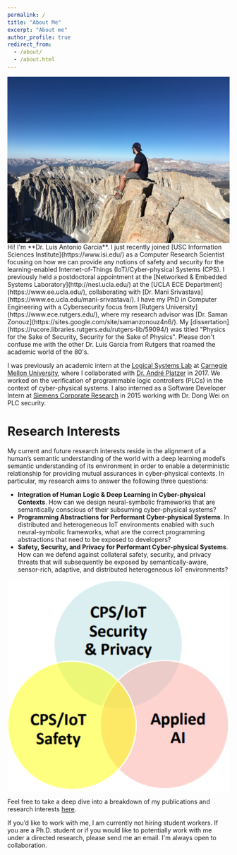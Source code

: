 ```yaml
---
permalink: /
title: "About Me"
excerpt: "About me"
author_profile: true
redirect_from: 
  - /about/
  - /about.html
---
```


<img align="center" src="images/mtwhitney.JPG">
Hi! I'm **Dr. Luis Antonio Garcia**. I just recently joined [USC Information Sciences Institute](https://www.isi.edu/) as a Computer Research Scientist focusing on how we can provide any notions of safety and security for the learning-enabled Internet-of-Things (IoT)/Cyber-physical Systems (CPS). I previously held a postdoctoral appointment at the [Networked & Embedded Systems Laboratory](http://nesl.ucla.edu/) at the [UCLA ECE Department](https://www.ee.ucla.edu/), collaborating with [Dr. Mani Srivastava](https://www.ee.ucla.edu/mani-srivastava/). I have my PhD in Computer Engineering with a Cybersecurity focus from [Rutgers University](https://www.ece.rutgers.edu/), where my research advisor was [Dr. Saman Zonouz](https://sites.google.com/site/samanzonouz4n6/). My [dissertation](https://rucore.libraries.rutgers.edu/rutgers-lib/59094/) was titled "Physics for the Sake of Security, Security for the Sake of Physics". Please don't confuse me with the other Dr. Luis Garcia from Rutgers that roamed the academic world of the 80's.

I was previously an academic intern at the [Logical Systems Lab](https://www.ls.cs.cmu.edu/) at [Carnegie Mellon University](https://www.cmu.edu/), where I collaborated with [Dr. André Platzer](http://symbolaris.com/) in 2017. We worked on the verification of programmable logic controllers (PLCs) in the context of cyber-physical systems. I also interned as a Software Developer Intern at [Siemens Corporate Research](https://new.siemens.com/us/en/company/siemens-in-the-usa/princeton.html) in 2015 working with Dr. Dong Wei on PLC security.


Research Interests
======
My current and future research interests reside in the alignment of a human’s semantic understanding of the world with a deep learning model’s semantic understanding of its environment in order to enable a deterministic relationship for providing mutual assurances in cyber-physical contexts. In particular, my research aims to answer the following three questions:
* **Integration of Human Logic & Deep Learning in Cyber-physical Contexts**. How can we design
neural-symbolic frameworks that are semantically conscious of their subsuming cyber-physical systems?
* **Programming Abstractions for Performant Cyber-physical Systems**. In distributed and heterogeneous IoT environments enabled with such neural-symbolic frameworks, what are the correct programming abstractions that need to be exposed to developers?
* **Safety, Security, and Privacy for Performant Cyber-physical Systems**. How can we defend against collateral safety, security, and privacy threats that will subsequently be exposed by semantically-aware, sensor-rich, adaptive, and distributed heterogeneous IoT environments?

<img align="center" src="images/research-overview.PNG">

Feel free to take a deep dive into a breakdown of my publications and research interests [here](publications).

If you’d like to work with me, I am currently not hiring student workers.  If you are a Ph.D. student or if you would like to potentially work with me under a directed research, please send me an email. I'm always open to collaboration. 

